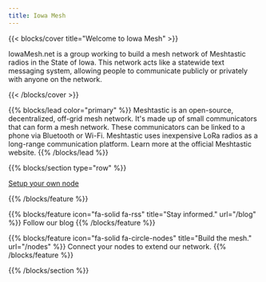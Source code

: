 ```yaml
---
title: Iowa Mesh
---
```


{{< blocks/cover title="Welcome to Iowa Mesh" >}}
<p class="lead mt-5">IowaMesh.net is a group working to build a mesh network of Meshtastic radios in the State of Iowa. This network acts like a statewide text messaging system, allowing people to communicate publicly or privately with anyone on the network.</p>
{{< /blocks/cover >}}

{{% blocks/lead color="primary" %}}
Meshtastic is an open-source, decentralized, off-grid mesh network. It's made up of small communicators that can form a mesh network.
These communicators can be linked to a phone via Bluetooth or Wi-Fi.
Meshtastic uses inexpensive LoRa radios as a long-range communication platform.
Learn more at the official Meshtastic website.
{{% /blocks/lead %}}

{{% blocks/section type="row" %}}

<!-- {{% blocks/feature icon="fa-solid fa-tower-cell" title="Get connected." url="/docs/getting-started" %}} -->

<a class="btn btn-lg btn-primary me-3 mb-4" href="docs/getting-started">
Setup your own node
<i class="fas fa-tower-cell ms-2"></i>
</a>

{{% /blocks/feature %}}

{{% blocks/feature icon="fa-solid fa-rss" title="Stay informed."
    url="/blog" %}}
Follow our blog
{{% /blocks/feature %}}

{{% blocks/feature icon="fa-solid fa-circle-nodes" title="Build the mesh."
    url="/nodes" %}}
Connect your nodes to extend our network.
{{% /blocks/feature %}}

{{% /blocks/section %}}
